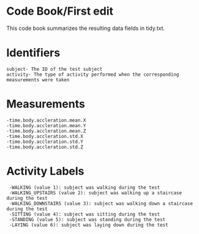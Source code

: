 # Code Book/First edit
This code book summarizes the resulting data fields in tidy.txt.

# Identifiers
	subject- The ID of the test subject
	activity- The type of activity performed when the corresponding measurements were taken

# Measurements

	-time.body.accleration.mean.X 
	-time.body.accleration.mean.Y
	-time.body.accleration.mean.Z
	-time.body.accleration.std.X
	-time.body.accleration.std.Y
	-time.body.accleration.std.Z


# Activity Labels

	 -WALKING (value 1): subject was walking during the test
	 -WALKING_UPSTAIRS (value 2): subject was walking up a staircase during the test
	 -WALKING_DOWNSTAIRS (value 3): subject was walking down a staircase during the test
	 -SITTING (value 4): subject was sitting during the test
	 -STANDING (value 5): subject was standing during the test
	 -LAYING (value 6): subject was laying down during the test
